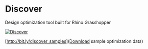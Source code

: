 # Discover
Design optimization tool built for Rhino Grasshopper

[![Discover](https://img.youtube.com/vi/Q2x9HucbIkQ/0.jpg)](https://www.youtube.com/watch?v=Q2x9HucbIkQ)

[http://bit.ly/discover_samples](Download sample optimization data)
